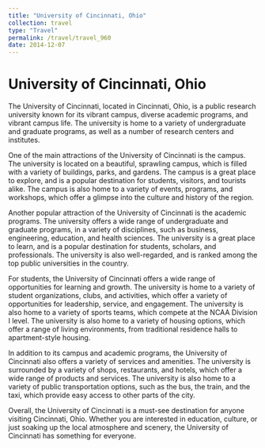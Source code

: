 ```yaml
---
title: "University of Cincinnati, Ohio"
collection: travel
type: "Travel"
permalink: /travel/travel_960
date: 2014-12-07
---
```


# University of Cincinnati, Ohio
The University of Cincinnati, located in Cincinnati, Ohio, is a public research university known for its vibrant campus, diverse academic programs, and vibrant campus life. The university is home to a variety of undergraduate and graduate programs, as well as a number of research centers and institutes.

One of the main attractions of the University of Cincinnati is the campus. The university is located on a beautiful, sprawling campus, which is filled with a variety of buildings, parks, and gardens. The campus is a great place to explore, and is a popular destination for students, visitors, and tourists alike. The campus is also home to a variety of events, programs, and workshops, which offer a glimpse into the culture and history of the region.

Another popular attraction of the University of Cincinnati is the academic programs. The university offers a wide range of undergraduate and graduate programs, in a variety of disciplines, such as business, engineering, education, and health sciences. The university is a great place to learn, and is a popular destination for students, scholars, and professionals. The university is also well-regarded, and is ranked among the top public universities in the country.

For students, the University of Cincinnati offers a wide range of opportunities for learning and growth. The university is home to a variety of student organizations, clubs, and activities, which offer a variety of opportunities for leadership, service, and engagement. The university is also home to a variety of sports teams, which compete at the NCAA Division I level. The university is also home to a variety of housing options, which offer a range of living environments, from traditional residence halls to apartment-style housing.

In addition to its campus and academic programs, the University of Cincinnati also offers a variety of services and amenities. The university is surrounded by a variety of shops, restaurants, and hotels, which offer a wide range of products and services. The university is also home to a variety of public transportation options, such as the bus, the train, and the taxi, which provide easy access to other parts of the city.

Overall, the University of Cincinnati is a must-see destination for anyone visiting Cincinnati, Ohio. Whether you are interested in education, culture, or just soaking up the local atmosphere and scenery, the University of Cincinnati has something for everyone.

